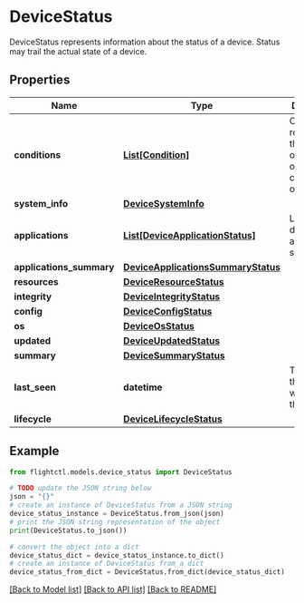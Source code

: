 # DeviceStatus

DeviceStatus represents information about the status of a device. Status may trail the actual state of a device.

## Properties

Name | Type | Description | Notes
------------ | ------------- | ------------- | -------------
**conditions** | [**List[Condition]**](Condition.md) | Conditions represent the observations of a the current state of a device. | 
**system_info** | [**DeviceSystemInfo**](DeviceSystemInfo.md) |  | 
**applications** | [**List[DeviceApplicationStatus]**](DeviceApplicationStatus.md) | List of device application status. | 
**applications_summary** | [**DeviceApplicationsSummaryStatus**](DeviceApplicationsSummaryStatus.md) |  | 
**resources** | [**DeviceResourceStatus**](DeviceResourceStatus.md) |  | 
**integrity** | [**DeviceIntegrityStatus**](DeviceIntegrityStatus.md) |  | 
**config** | [**DeviceConfigStatus**](DeviceConfigStatus.md) |  | 
**os** | [**DeviceOsStatus**](DeviceOsStatus.md) |  | 
**updated** | [**DeviceUpdatedStatus**](DeviceUpdatedStatus.md) |  | 
**summary** | [**DeviceSummaryStatus**](DeviceSummaryStatus.md) |  | 
**last_seen** | **datetime** | The last time the device was seen by the service. | 
**lifecycle** | [**DeviceLifecycleStatus**](DeviceLifecycleStatus.md) |  | 

## Example

```python
from flightctl.models.device_status import DeviceStatus

# TODO update the JSON string below
json = "{}"
# create an instance of DeviceStatus from a JSON string
device_status_instance = DeviceStatus.from_json(json)
# print the JSON string representation of the object
print(DeviceStatus.to_json())

# convert the object into a dict
device_status_dict = device_status_instance.to_dict()
# create an instance of DeviceStatus from a dict
device_status_from_dict = DeviceStatus.from_dict(device_status_dict)
```
[[Back to Model list]](../README.md#documentation-for-models) [[Back to API list]](../README.md#documentation-for-api-endpoints) [[Back to README]](../README.md)


